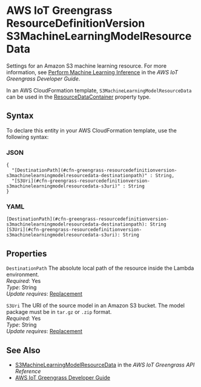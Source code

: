 # AWS IoT Greengrass ResourceDefinitionVersion S3MachineLearningModelResourceData<a name="aws-properties-greengrass-resourcedefinitionversion-s3machinelearningmodelresourcedata"></a>

<a name="aws-properties-greengrass-resourcedefinitionversion-s3machinelearningmodelresourcedata-description"></a>Settings for an Amazon S3 machine learning resource\. For more information, see [Perform Machine Learning Inference](https://docs.aws.amazon.com/greengrass/latest/developerguide/ml-inference.html) in the *AWS IoT Greengrass Developer Guide*\.

<a name="aws-properties-greengrass-resourcedefinitionversion-s3machinelearningmodelresourcedata-inheritance"></a> In an AWS CloudFormation template, `S3MachineLearningModelResourceData` can be used in the [ResourceDataContainer](aws-properties-greengrass-resourcedefinitionversion-resourcedatacontainer.md) property type\.

## Syntax<a name="aws-properties-greengrass-resourcedefinitionversion-s3machinelearningmodelresourcedata-syntax"></a>

To declare this entity in your AWS CloudFormation template, use the following syntax:

### JSON<a name="aws-properties-greengrass-resourcedefinitionversion-s3machinelearningmodelresourcedata-syntax.json"></a>

```
{
  "[DestinationPath](#cfn-greengrass-resourcedefinitionversion-s3machinelearningmodelresourcedata-destinationpath)" : String,
  "[S3Uri](#cfn-greengrass-resourcedefinitionversion-s3machinelearningmodelresourcedata-s3uri)" : String
}
```

### YAML<a name="aws-properties-greengrass-resourcedefinitionversion-s3machinelearningmodelresourcedata-syntax.yaml"></a>

```
[DestinationPath](#cfn-greengrass-resourcedefinitionversion-s3machinelearningmodelresourcedata-destinationpath): String
[S3Uri](#cfn-greengrass-resourcedefinitionversion-s3machinelearningmodelresourcedata-s3uri): String
```

## Properties<a name="aws-properties-greengrass-resourcedefinitionversion-s3machinelearningmodelresourcedata-properties"></a>

`DestinationPath`  <a name="cfn-greengrass-resourcedefinitionversion-s3machinelearningmodelresourcedata-destinationpath"></a>
The absolute local path of the resource inside the Lambda environment\.  
 *Required*: Yes  
 *Type*: String  
 *Update requires*: [Replacement](using-cfn-updating-stacks-update-behaviors.md#update-replacement) 

`S3Uri`  <a name="cfn-greengrass-resourcedefinitionversion-s3machinelearningmodelresourcedata-s3uri"></a>
The URI of the source model in an Amazon S3 bucket\. The model package must be in `tar.gz` or `.zip` format\.  
 *Required*: Yes  
 *Type*: String  
 *Update requires*: [Replacement](using-cfn-updating-stacks-update-behaviors.md#update-replacement) 

## See Also<a name="aws-properties-greengrass-resourcedefinitionversion-s3machinelearningmodelresourcedata-seealso"></a>
+ [S3MachineLearningModelResourceData](https://docs.aws.amazon.com/greengrass/latest/apireference/definitions-s3machinelearningmodelresourcedata.html) in the *AWS IoT Greengrass API Reference*
+ [AWS IoT Greengrass Developer Guide](https://docs.aws.amazon.com/greengrass/latest/developerguide/)